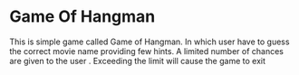 # Game Of Hangman
This is simple game called Game of Hangman. In which user have to guess the correct movie name providing few hints.
A limited number of chances are given to the user . Exceeding the limit will cause the game to exit
